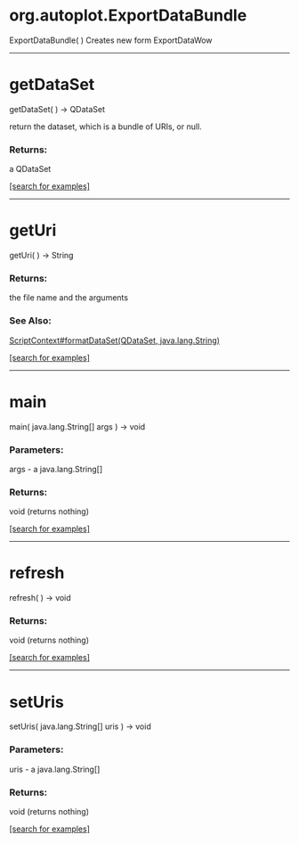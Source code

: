 # org.autoplot.ExportDataBundle
ExportDataBundle( )
Creates new form ExportDataWow

***
<a name="getDataSet"></a>
# getDataSet
getDataSet(  ) &rarr; QDataSet

return the dataset, which is a bundle of URIs, or null.

### Returns:
a QDataSet


<a href="https://github.com/autoplot/dev/search?q=getDataSet&unscoped_q=getDataSet">[search for examples]</a>

***
<a name="getUri"></a>
# getUri
getUri(  ) &rarr; String



### Returns:
the file name and the arguments
### See Also:
<a href='ScriptContext.md#formatDataSet'>ScriptContext#formatDataSet(QDataSet, java.lang.String)</a> <br>

<a href="https://github.com/autoplot/dev/search?q=getUri&unscoped_q=getUri">[search for examples]</a>

***
<a name="main"></a>
# main
main( java.lang.String[] args ) &rarr; void



### Parameters:
args - a java.lang.String[]

### Returns:
void (returns nothing)


<a href="https://github.com/autoplot/dev/search?q=main&unscoped_q=main">[search for examples]</a>

***
<a name="refresh"></a>
# refresh
refresh(  ) &rarr; void



### Returns:
void (returns nothing)


<a href="https://github.com/autoplot/dev/search?q=refresh&unscoped_q=refresh">[search for examples]</a>

***
<a name="setUris"></a>
# setUris
setUris( java.lang.String[] uris ) &rarr; void



### Parameters:
uris - a java.lang.String[]

### Returns:
void (returns nothing)


<a href="https://github.com/autoplot/dev/search?q=setUris&unscoped_q=setUris">[search for examples]</a>

